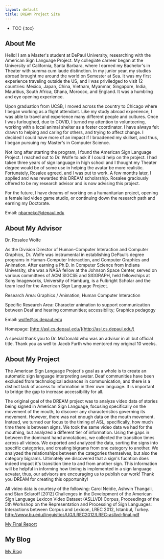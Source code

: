 ```yaml
---
layout: default
title: DREAM Project Site
---
```


* TOC
{:toc}

## About Me

Hello! I am a Master's student at DePaul University, researching with the American Sign Language Project. My collegiate carreer began at the University of California, Santa Barbara, where I earned my Bachelor's in Theater with summa cum laude distinction. In my junior year, my studies abroad brought me around the world on Semester at Sea. It was my first experience traveling outside the US, and I was priviledged to visit 12 countries: Mexico, Japan, China, Vietnam, Myanmar, Singapore, India, Mauritius, South Africa, Ghana, Morocco, and England. It was a humbling and eye opening experience. 

Upon graduation from UCSB, I moved across the country to Chicago where I began working as a flight attendant. Like my study abroad experience, I was able to travel and experience many different people and cultures. Once I was furloughed, due to COVID, I turned my attention to volunteering, working with a local animal shelter as a foster coordinator. I have always felt drawn to helping and caring for others, and trying to affect change. I decided I could have more of an impact if I broadened my skillset, and thus, I began pursuing my Master's in Computer Science. 

Not long after starting the program, I found the American Sign Language Project. I reached out to Dr. Wolfe to ask if I could help on the project. I had taken three years of sign language in high school and I thought my Theater degree would be of some use in helping the avatar be more realistic. Fortunately, Rosalee agreed, and I was put to work. A few months later, I applied and was rewarded this DREAM scholarship. Rosalee graciously offered to be my research advisor and is now advising this project.

For the future, I have dreams of working on a humanitarian project, opening a female led video game studio, or continuing down the research path and earning my Doctorate. 

Email:
[nbarneko@depaul.edu](mailto:nbarneko@depaul.edu)

## About My Advisor
Dr. Rosalee Wolfe

As the Division Director of Human-Computer Interaction and Computer Graphics, Dr. Wolfe was instrumental in establishing DePaul’s degree programs in Human-Computer Interaction, and Computer Graphics and Animation. After earning a Ph.D. in Computer Science from Indiana University, she was a NASA fellow at the Johnson Space Center, served on various committees of ACM SIGCSE and SIGGRAPH, held fellowships at Sony Imageworks, University of Hamburg, is a Fulbright Scholar and the team lead for the American Sign Language Project.

Research Area:
Graphics / Animation, Human Computer Interaction

Specific Research Area:
Character animation to support communication between Deaf and hearing communities; accessibility; Graphics pedagogy

Email: 
[wolfe@cs.depaul.edu](mailto:wolfe@cs.depaul.edu)

Homepage: 
[http://asl.cs.depaul.edu/](http://asl.cs.depaul.edu/)

A special thank you to Dr. McDonald who was an advisor in all but official title. Thank you as well to Jacob Furth who mentored my original 10 weeks.

## About My Project

The American Sign Language Project's goal as a whole is to create an automatic sign language interpreting avatar. Deaf communities have been excluded from technological advances in communication, and there is a distinct lack of access to information in their own language. It is important to bridge the gap to increase accessibility for all.

The original goal of the DREAM project was to analyze video data of stories being signed in American Sign Language, focusing specifically on the movement of the mouth, to discover any characteristics governing its movement. However, there was not enough data on the mouth movement. Instead, we turned our focus to the timing of ASL, specifically, how much time there is between signs. We took the same video data we had for the mouthing, but analyzed a different tier of information. Using the gaps in between the dominant hand annotations, we collected the transition times across all videos. We exported and analyzed the data, sorting the signs into specific categories, and creating bigrams from one category to another. We analyzed the relationships between the categories themselves, but also the category bigrams. Ultimately we discovered that a sign's fucntion does indeed impact it's transition time to and from another sign. This information will be helpful in informing how timing is implemented in a sign language acvatar, thus, our advisors are encouraging us to publish our work! Thank you DREAM for creating this opportunity!

All video data is courtesy of the following:
Carol Neidle, Ashwin Thangali, and Stan Sclaroff [2012] Challenges in the Development of the American Sign Language Lexicon Video Dataset (ASLLVD) Corpus, Proceedings of the 5th Workshop on the Representation and Processing of Sign Languages: Interactions between Corpus and Lexicon, LREC 2012, Istanbul, Turkey. http://www.bu.edu/linguistics/UG/LREC2012/LREC-asllvd-final.pdf



[My Final Report](files/finalreport.pdf)

## My Blog

[My Blog](blog.html)
